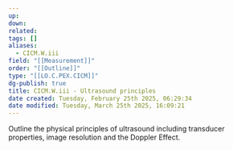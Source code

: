 ```yaml
---
up: 
down: 
related: 
tags: []
aliases:
  - CICM.W.iii
field: "[[Measurement]]"
order: "[[Outline]]"
type: "[[LO.C.PEX.CICM]]"
dg-publish: true
title: CICM.W.iii - Ultrasound principles
date created: Tuesday, February 25th 2025, 06:29:34
date modified: Tuesday, March 25th 2025, 16:09:21
---
```


Outline the physical principles of ultrasound including transducer properties, image resolution and the Doppler Effect.
